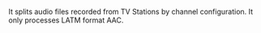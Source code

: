 It splits audio files recorded from TV Stations by channel configuration. It only processes LATM format AAC.
